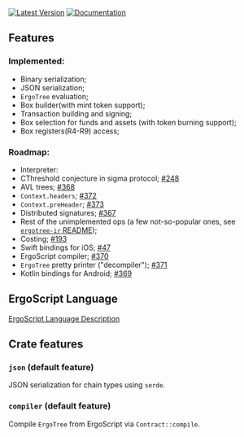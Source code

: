 [![Latest Version](https://img.shields.io/crates/v/ergo-lib.svg)](https://crates.io/crates/ergo-lib)
[![Documentation](https://docs.rs/ergo-lib/badge.svg)](https://docs.rs/crate/ergo-lib)

## Features
### Implemented:
- Binary serialization;
- JSON serialization;
- `ErgoTree` evaluation;
- Box builder(with mint token support);
- Transaction building and signing;
- Box selection for funds and assets (with token burning support);
- Box registers(R4-R9) access;

### Roadmap:
- Interpreter:
 - CThreshold conjecture in sigma protocol; [#248](https://github.com/ergoplatform/sigma-rust/issues/248)
 - AVL trees; [#368](https://github.com/ergoplatform/sigma-rust/issues/368)
 - `Context.headers`; [#372](https://github.com/ergoplatform/sigma-rust/issues/372)
 - `Context.preHeader`; [#373](https://github.com/ergoplatform/sigma-rust/issues/373)
 - Distributed signatures; [#367](https://github.com/ergoplatform/sigma-rust/issues/367) 
 - Rest of the unimplemented ops (a few not-so-popular ones, see [`ergotree-ir` README](../ergotree-ir/README.md));
 - Costing; [#193](https://github.com/ergoplatform/sigma-rust/issues/193)
- Swift bindings for iOS; [#47](https://github.com/ergoplatform/sigma-rust/issues/47)
- ErgoScript compiler; [#370](https://github.com/ergoplatform/sigma-rust/issues/370)
- `ErgoTree` pretty printer ("decompiler"); [#371](https://github.com/ergoplatform/sigma-rust/issues/371)
- Kotlin bindings for Android; [#369](https://github.com/ergoplatform/sigma-rust/issues/369)

## ErgoScript Language

[ErgoScript Language Description](https://github.com/ScorexFoundation/sigmastate-interpreter/blob/develop/docs/LangSpec.md)

## Crate features
### `json` (default feature)
JSON serialization for chain types using `serde`.

### `compiler` (default feature)
Compile `ErgoTree` from ErgoScript via `Contract::compile`.

